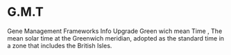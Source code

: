 # G.M.T
Gene Management Frameworks Info Upgrade
Green wich mean Time , The mean solar time at the Greenwich meridian, adopted as the standard time in a zone that includes the British Isles.
